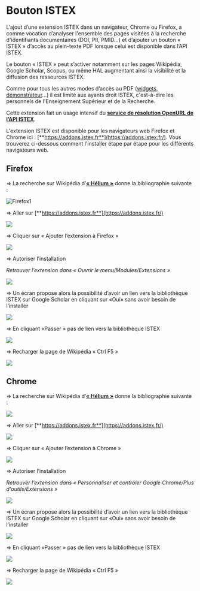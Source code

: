 # Bouton ISTEX

L’ajout d’une extension ISTEX dans un navigateur, Chrome ou Firefox, a comme vocation d’analyser l'ensemble des pages visitées à la recherche d'identifiants documentaires \(DOI, PII, PMID...\) et d’ajouter un bouton « ISTEX » d’accès au plein-texte PDF lorsque celui est disponible dans l’API ISTEX.

Le bouton « ISTEX » peut s’activer notamment sur les pages Wikipédia, Google Scholar, Scopus, ou même HAL augmentant ainsi la visibilité et la diffusion des ressources ISTEX.

Comme pour tous les autres modes d’accès au PDF \([widgets](https://widgets.istex.fr), [démonstrateur](http://demo.istex.fr)…\) il est limité aux ayants droit ISTEX, c'est-à-dire les personnels de l'Enseignement Supérieur et de la Recherche.

Cette extension fait un usage intensif du [**service de résolution OpenURL de l’API ISTEX**](https://doc.istex.fr/api/openurl/README.md).

L'extension ISTEX est disponible pour les navigateurs web Firefox et Chrome ici : [**https://addons.istex.fr**](https://addons.istex.fr/). Vous trouverez ci-dessous comment l'installer étape par étape pour les différents navigateurs web.

## Firefox

=&gt; La recherche sur Wikipédia d’[**« Hélium »**](https://fr.wikipedia.org/wiki/Hélium) donne la bibliographie suivante :

![Firefox1](../.gitbook/assets/firefox1.PNG)

=&gt; Aller sur [**https://addons.istex.fr**](https://addons.istex.fr/)

![](../.gitbook/assets/firefox2.PNG)

=&gt; Cliquer sur « Ajouter l’extension à Firefox »

![](../.gitbook/assets/firefox3.PNG)

=&gt; Autoriser l’installation

_Retrouver l’extension dans « Ouvrir le menu/Modules/Extensions »_

![](../.gitbook/assets/firefox4.PNG)

=&gt; Un écran propose alors la possibilité d’avoir un lien vers la bibliothèque ISTEX sur Google Scholar en cliquant sur «Oui» sans avoir besoin de l’installer

![](../.gitbook/assets/firefox5.PNG)

=&gt; En cliquant «Passer » pas de lien vers la bibliothèque ISTEX

![](../.gitbook/assets/firefox6.PNG)

=&gt; Recharger la page de Wikipédia « Ctrl F5 »

![](../.gitbook/assets/firefox7.PNG)

## Chrome

=&gt; La recherche sur Wikipédia d’[**« Hélium »**](https://fr.wikipedia.org/wiki/Hélium) donne la bibliographie suivante :

![](../.gitbook/assets/chrome1.PNG)

=&gt; Aller sur [**https://addons.istex.fr**](https://addons.istex.fr/)

![](../.gitbook/assets/chrome2.PNG)

=&gt; Cliquer sur « Ajouter l’extension à Chrome »

![](../.gitbook/assets/chrome3.PNG)

=&gt; Autoriser l’installation

_Retrouver l’extension dans « Personnaliser et contrôler Google Chrome/Plus d'outils/Extensions »_

![](../.gitbook/assets/chrome4.PNG)

=&gt; Un écran propose alors la possibilité d’avoir un lien vers la bibliothèque ISTEX sur Google Scholar en cliquant sur «Oui» sans avoir besoin de l’installer

![](../.gitbook/assets/chrome5%20%281%29.PNG)

=&gt; En cliquant «Passer » pas de lien vers la bibliothèque ISTEX

![](../.gitbook/assets/chrome6.PNG)

=&gt; Recharger la page de Wikipédia « Ctrl F5 »

![](../.gitbook/assets/chrome7.PNG)

